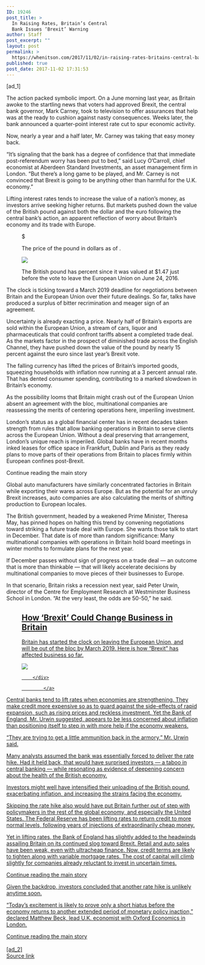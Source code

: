 ```yaml
---
ID: 19246
post_title: >
  In Raising Rates, Britain’s Central
  Bank Issues ‘Brexit’ Warning
author: Staff
post_excerpt: ""
layout: post
permalink: >
  https://whenitson.com/2017/11/02/in-raising-rates-britains-central-bank-issues-brexit-warning/
published: true
post_date: 2017-11-02 17:31:53
---
```

 [ad_1]
<br><div>
        <p class="story-body-text story-content" data-para-count="373" data-total-count="2175" id="story-continues-3">The action packed symbolic import. On a June morning last year, as Britain awoke to the startling news that voters had approved Brexit, the central bank governor, Mark Carney, took to television to offer assurances that help was at the ready to cushion against nasty consequences. Weeks later, the bank announced a quarter-point interest rate cut to spur economic activity.</p><p class="story-body-text story-content" data-para-count="80" data-total-count="2255">Now, nearly a year and a half later, Mr. Carney was taking that easy money back.</p><p class="story-body-text story-content" data-para-count="390" data-total-count="2645">“It’s signaling that the bank has a degree of confidence that that immediate post-referendum worry has been put to bed,” said Lucy O’Carroll, chief economist at Aberdeen Standard Investments, an asset management firm in London. “But there’s a long game to be played, and Mr. Carney is not convinced that Brexit is going to be anything other than harmful for the U.K. economy.”</p><p class="story-body-text story-content" data-para-count="333" data-total-count="2978">Lifting interest rates tends to increase the value of a nation’s money, as investors arrive seeking higher returns. But markets pushed down the value of the British pound against both the dollar and the euro following the central bank’s action, an apparent reflection of worry about Britain’s economy and its trade with Europe.</p><figure id="pound-brexit-tracker" class="interactive interactive-embedded  limit-small layout-flex-medium"><figcaption class="interactive-caption"/><div class="interactive-graphic">
                <div id="g-pound-brexit-tracker">
  <p><span class="poundHighlight">$<span id="poundDollar"/></span></p>
  <p class="poundHighlightDay">The price of the pound in dollars as of <span id="priceDate"/>.</p>
  <div id="poundStockChartContainer">
    <img id="poundStockChart" src="https://markets.on.nytimes.com/research/tools/builder/api.asp?sym=%24%24GBPUSD&duration=720&chartstyle=ArticleSpan&w=300&h=200&display=fillclose&scale=2&topLabel=%20&showChange=0&backgroundColor=FFFFFF&fillColor=F98F8F&line1Color=cc0000&line2Color=C7D0D5"/></div>
  <p>The British pound has <span class="percentChangeHighlight"><span id="percentChangeDirection"/> <span id="percentChangeAmt"/> percent</span> since it was valued at $1.47 just before the vote to leave the European Union on June 24, 2016.</p>
</div>            </div>
    
    
</figure><p class="story-body-text story-content" data-para-count="228" data-total-count="3206">The clock is ticking toward a March 2019 deadline for negotiations between Britain and the European Union over their future dealings. So far, talks have produced a surplus of bitter recrimination and meager sign of an agreement.</p><p class="story-body-text story-content" data-para-count="417" data-total-count="3623">Uncertainty is already exacting a price. Nearly half of Britain’s exports are sold within the European Union, a stream of cars, liquor and pharmaceuticals that could confront tariffs absent a completed trade deal. As the markets factor in the prospect of diminished trade across the English Channel, they have pushed down the value of the pound by nearly 15 percent against the euro since last year’s Brexit vote.</p><p class="story-body-text story-content" data-para-count="242" data-total-count="3865">The falling currency has lifted the prices of Britain’s imported goods, squeezing households with inflation now running at a 3 percent annual rate. That has dented consumer spending, contributing to a marked slowdown in Britain’s economy.</p><p class="story-body-text story-content" data-para-count="214" data-total-count="4079">As the possibility looms that Britain might crash out of the European Union absent an agreement with the bloc, multinational companies are reassessing the merits of centering operations here, imperiling investment.</p>

<p class="story-body-text story-content" data-para-count="479" data-total-count="4558">London’s status as a global financial center has in recent decades taken strength from rules that allow banking operations in Britain to serve clients across the European Union. Without a deal preserving that arrangement, London’s unique reach is imperiled. Global banks have in recent months inked leases for office space in Frankfurt, Dublin and Paris as they ready plans to move parts of their operations from Britain to places firmly within European confines post-Brexit.</p><div id="story-ad-2" class="story-ad ad ad-placeholder nocontent robots-nocontent ">
    
Continue reading the main story
</div>
<p class="story-body-text story-content" data-para-count="261" data-total-count="4819" id="story-continues-4">Global auto manufacturers have similarly concentrated factories in Britain while exporting their wares across Europe. But as the potential for an unruly Brexit increases, auto companies are also calculating the merits of shifting production to European locales.</p><p class="story-body-text story-content" data-para-count="408" data-total-count="5227">The British government, headed by a weakened Prime Minister, Theresa May, has pinned hopes on halting this trend by convening negotiations toward striking a future trade deal with Europe. She wants those talk to start in December. That date is of more than random significance: Many multinational companies with operations in Britain hold board meetings in winter months to formulate plans for the next year.</p><p class="story-body-text story-content" data-para-count="217" data-total-count="5444">If December passes without sign of progress on a trade deal — an outcome that is more than thinkable — that will likely accelerate decisions by multinational companies to move pieces of their businesses to Europe.</p><p class="story-body-text story-content" data-para-count="215" data-total-count="5659">In that scenario, Britain risks a recession next year, said Peter Urwin, director of the Centre for Employment Research at Westminster Business School in London. “At the very least, the odds are 50-50,” he said.</p> <figure id="brexit-latest-fallout-tracker" class="interactive promo  layout-large"><a href="https://www.nytimes.com/interactive/2016/business/international/brexit-uk-what-happens-business.html">
                <figcaption class="interactive-caption"><h2 class="interactive-headline">
                How ‘Brexit’ Could Change Business in Britain            </h2>
            <p class="interactive-summary">
                Britain has started the clock on leaving the European Union, and will be out of the bloc by March 2019. Here is how “Brexit” has affected business so far.            </p>
        </figcaption><div class="interactive-image-container">
            <div class="interactive-image">
                <img src="https://static01.nyt.com/images/2017/03/29/business/27BREXIT/27BREXIT-master495.jpg"/></div>
            
        </div>

            </a>
</figure><p class="story-body-text story-content" data-para-count="370" data-total-count="6029">Central banks tend to lift rates when economies are strengthening. They make credit more expensive so as to guard against the side-effects of rapid expansion, such as rising prices and reckless investment. Yet the Bank of England, Mr. Urwin suggested, appears to be less concerned about inflation than positioning itself to step in with more help if the economy weakens.</p><p class="story-body-text story-content" data-para-count="84" data-total-count="6113">“They are trying to get a little ammunition back in the armory,” Mr. Urwin said.</p><p class="story-body-text story-content" data-para-count="259" data-total-count="6372">Many analysts assumed the bank was essentially forced to deliver the rate hike. Had it held back, that would have surprised investors — a taboo in central banking — while resonating as evidence of deepening concern about the health of the British economy.</p><p class="story-body-text story-content" data-para-count="146" data-total-count="6518">Investors might well have intensified their unloading of the British pound, exacerbating inflation, and increasing the strains facing the economy.</p><p class="story-body-text story-content" data-para-count="302" data-total-count="6820">Skipping the rate hike also would have put Britain further out of step with policymakers in the rest of the global economy, and especially the United States. The Federal Reserve has been lifting rates to return credit to more normal levels, following years of injections of extraordinarily cheap money.</p><p class="story-body-text story-content" data-para-count="378" data-total-count="7198">Yet in lifting rates, the Bank of England has slightly added to the headwinds assailing Britain on its continued slog toward Brexit. Retail and auto sales have been weak, even with ultracheap finance. Now, credit terms are likely to tighten along with variable mortgage rates. The cost of capital will climb slightly for companies already reluctant to invest in uncertain times.</p><div id="story-ad-3" class="story-ad ad ad-placeholder nocontent robots-nocontent ">
    
Continue reading the main story
</div>
<p class="story-body-text story-content" data-para-count="88" data-total-count="7286" id="story-continues-5">Given the backdrop, investors concluded that another rate hike is unlikely anytime soon.</p><p class="story-body-text story-content" data-para-count="224" data-total-count="7510">“Today’s excitement is likely to prove only a short hiatus before the economy returns to another extended period of monetary policy inaction,” declared Matthew Beck, lead U.K. economist with Oxford Economics in London.</p>Continue reading the main story
    </div>
<br>[ad_2]
<br><a href="https://www.nytimes.com/2017/11/02/business/britain-economy-rates.html?partner=rss&#038;emc=rss">Source link </a>
